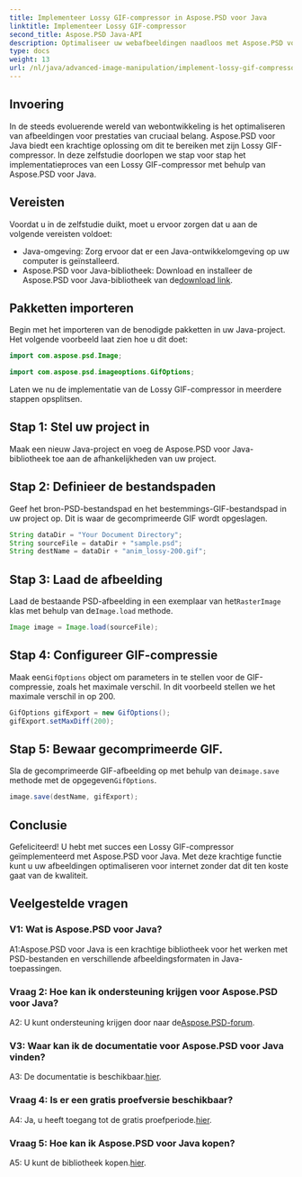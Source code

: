 ```yaml
---
title: Implementeer Lossy GIF-compressor in Aspose.PSD voor Java
linktitle: Implementeer Lossy GIF-compressor
second_title: Aspose.PSD Java-API
description: Optimaliseer uw webafbeeldingen naadloos met Aspose.PSD voor Java's Lossy GIF Compressor. Volg onze stap-voor-stap handleiding voor een efficiënte implementatie.
type: docs
weight: 13
url: /nl/java/advanced-image-manipulation/implement-lossy-gif-compressor/
---
```

## Invoering

In de steeds evoluerende wereld van webontwikkeling is het optimaliseren van afbeeldingen voor prestaties van cruciaal belang. Aspose.PSD voor Java biedt een krachtige oplossing om dit te bereiken met zijn Lossy GIF-compressor. In deze zelfstudie doorlopen we stap voor stap het implementatieproces van een Lossy GIF-compressor met behulp van Aspose.PSD voor Java.

## Vereisten

Voordat u in de zelfstudie duikt, moet u ervoor zorgen dat u aan de volgende vereisten voldoet:

- Java-omgeving: Zorg ervoor dat er een Java-ontwikkelomgeving op uw computer is geïnstalleerd.
-  Aspose.PSD voor Java-bibliotheek: Download en installeer de Aspose.PSD voor Java-bibliotheek van de[download link](https://releases.aspose.com/psd/java/).

## Pakketten importeren

Begin met het importeren van de benodigde pakketten in uw Java-project. Het volgende voorbeeld laat zien hoe u dit doet:

```java
import com.aspose.psd.Image;

import com.aspose.psd.imageoptions.GifOptions;
```

Laten we nu de implementatie van de Lossy GIF-compressor in meerdere stappen opsplitsen.

## Stap 1: Stel uw project in

Maak een nieuw Java-project en voeg de Aspose.PSD voor Java-bibliotheek toe aan de afhankelijkheden van uw project.

## Stap 2: Definieer de bestandspaden

Geef het bron-PSD-bestandspad en het bestemmings-GIF-bestandspad in uw project op. Dit is waar de gecomprimeerde GIF wordt opgeslagen.

```java
String dataDir = "Your Document Directory";
String sourceFile = dataDir + "sample.psd";
String destName = dataDir + "anim_lossy-200.gif";
```

## Stap 3: Laad de afbeelding

 Laad de bestaande PSD-afbeelding in een exemplaar van het`RasterImage` klas met behulp van de`Image.load` methode.

```java
Image image = Image.load(sourceFile);
```

## Stap 4: Configureer GIF-compressie

 Maak een`GifOptions` object om parameters in te stellen voor de GIF-compressie, zoals het maximale verschil. In dit voorbeeld stellen we het maximale verschil in op 200.

```java
GifOptions gifExport = new GifOptions();
gifExport.setMaxDiff(200);
```

## Stap 5: Bewaar gecomprimeerde GIF.

 Sla de gecomprimeerde GIF-afbeelding op met behulp van de`image.save` methode met de opgegeven`GifOptions`.

```java
image.save(destName, gifExport);
```

## Conclusie

Gefeliciteerd! U hebt met succes een Lossy GIF-compressor geïmplementeerd met Aspose.PSD voor Java. Met deze krachtige functie kunt u uw afbeeldingen optimaliseren voor internet zonder dat dit ten koste gaat van de kwaliteit.

## Veelgestelde vragen

### V1: Wat is Aspose.PSD voor Java?

A1:Aspose.PSD voor Java is een krachtige bibliotheek voor het werken met PSD-bestanden en verschillende afbeeldingsformaten in Java-toepassingen.

### Vraag 2: Hoe kan ik ondersteuning krijgen voor Aspose.PSD voor Java?

 A2: U kunt ondersteuning krijgen door naar de[Aspose.PSD-forum](https://forum.aspose.com/c/psd/34).

### V3: Waar kan ik de documentatie voor Aspose.PSD voor Java vinden?

A3: De documentatie is beschikbaar.[hier](https://reference.aspose.com/psd/java/).

### Vraag 4: Is er een gratis proefversie beschikbaar?

 A4: Ja, u heeft toegang tot de gratis proefperiode.[hier](https://releases.aspose.com/).

### Vraag 5: Hoe kan ik Aspose.PSD voor Java kopen?

 A5: U kunt de bibliotheek kopen.[hier](https://purchase.aspose.com/buy).